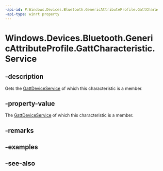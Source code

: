 ----api-id: P:Windows.Devices.Bluetooth.GenericAttributeProfile.GattCharacteristic.Service
-api-type: winrt property
---<!-- Property syntaxpublic Windows.Devices.Bluetooth.GenericAttributeProfile.GattDeviceService Service { get; }--># Windows.Devices.Bluetooth.GenericAttributeProfile.GattCharacteristic.Service## -descriptionGets the [GattDeviceService](gattdeviceservice.md) of which this characteristic is a member.## -property-valueThe [GattDeviceService](gattdeviceservice.md) of which this characteristic is a member.## -remarks## -examples## -see-also